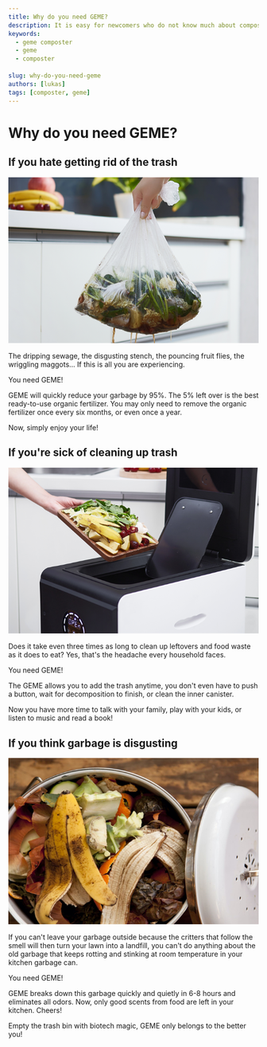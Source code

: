 ```yaml
---
title: Why do you need GEME?
description: It is easy for newcomers who do not know much about composting to misunderstand this work, thinking that they just need to put the composting materials together and let them "fend for themselves", but do not realize that composting is also a technical activity. If you want to produce organic compost that is conducive to plant growth, there are three necessary principles you need to master.
keywords:
  - geme composter
  - geme
  - composter

slug: why-do-you-need-geme
authors: [lukas]
tags: [composter, geme]
---
```


# Why do you need GEME?


## If you hate getting rid of the trash

![composter](./img/img_2.png)

The dripping sewage, the disgusting stench, the pouncing fruit flies, the wriggling maggots... If this is all you are experiencing.

You need GEME!

<!-- truncate -->

GEME will quickly reduce your garbage by 95%. The 5% left over is the best ready-to-use organic fertilizer. You may only need to remove the organic fertilizer once every six months, or even once a year.

Now, simply enjoy your life!


## If you're sick of cleaning up trash

![composter](./img/img_1.png)

Does it take even three times as long to clean up leftovers and food waste as it does to eat? Yes, that's the headache every household faces.

You need GEME!

The GEME allows you to add the trash anytime, you don't even have to push a button, wait for decomposition to finish, or clean the inner canister.

Now you have more time to talk with your family, play with your kids, or listen to music and read a book!

## If you think garbage is disgusting

![composter](./img/img_3.png)

If you can't leave your garbage outside because the critters that follow the smell will then turn your lawn into a landfill, you can't do anything about the old garbage that keeps rotting and stinking at room temperature in your kitchen garbage can.

You need GEME!

GEME breaks down this garbage quickly and quietly in 6-8 hours and eliminates all odors. Now, only good scents from food are left in your kitchen. Cheers!

Empty the trash bin with biotech magic, GEME only belongs to the better you!

